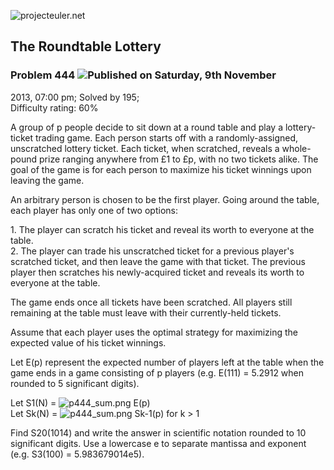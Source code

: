 ![projecteuler.net](images/print_page_logo.png)

## The Roundtable Lottery

### Problem 444 ![](images/icon_info.png)Published on Saturday, 9th November
2013, 07:00 pm; Solved by 195;  
Difficulty rating: 60%

A group of p people decide to sit down at a round table and play a lottery-
ticket trading game. Each person starts off with a randomly-assigned,
unscratched lottery ticket. Each ticket, when scratched, reveals a whole-pound
prize ranging anywhere from £1 to £p, with no two tickets alike. The goal of
the game is for each person to maximize his ticket winnings upon leaving the
game.

An arbitrary person is chosen to be the first player. Going around the table,
each player has only one of two options:

1\. The player can scratch his ticket and reveal its worth to everyone at the
table.  
2\. The player can trade his unscratched ticket for a previous player's
scratched ticket, and then leave the game with that ticket. The previous
player then scratches his newly-acquired ticket and reveals its worth to
everyone at the table.

The game ends once all tickets have been scratched. All players still
remaining at the table must leave with their currently-held tickets.

Assume that each player uses the optimal strategy for maximizing the expected
value of his ticket winnings.

Let E(p) represent the expected number of players left at the table when the
game ends in a game consisting of p players (e.g. E(111) = 5.2912 when rounded
to 5 significant digits).

Let S1(N) = ![p444_sum.png](project/images/p444_sum.png) E(p)  
Let Sk(N) = ![p444_sum.png](project/images/p444_sum.png) Sk-1(p) for k &gt; 1

Find S20(1014) and write the answer in scientific notation rounded to 10
significant digits. Use a lowercase e to separate mantissa and exponent (e.g.
S3(100) = 5.983679014e5).

  
  

